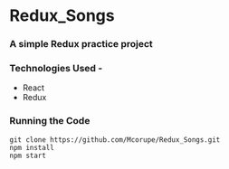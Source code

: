 # Redux_Songs

### A simple Redux practice project

### Technologies Used -
 - React
 - Redux

### Running the Code
```
git clone https://github.com/Mcorupe/Redux_Songs.git
npm install
npm start
```
